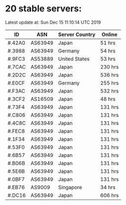 # 20 stable servers:

Latest update at: Sun Dec 15 11:10:14 UTC 2019

| ID | ASN | Server Country | Online |
| -- | --- | -------------- | ------ |
| #.42A0 | AS63949 | Japan | 51 hrs |
| #.3988 | AS63949 | Germany | 54 hrs |
| #.9FC3 | AS53889 | United States | 53 hrs |
| #.7CAC | AS63949 | Japan | 230 hrs |
| #.2D2C | AS63949 | Japan | 536 hrs |
| #.E0CF | AS63949 | Germany | 255 hrs |
| #.F3AC | AS63949 | Japan | 532 hrs |
| #.3CF2 | AS16509 | Japan | 48 hrs |
| #.73F4 | AS63949 | Japan | 131 hrs |
| #.C806 | AS63949 | Japan | 131 hrs |
| #.4C8C | AS63949 | Japan | 131 hrs |
| #.FEC8 | AS63949 | Japan | 131 hrs |
| #.1F34 | AS63949 | Japan | 131 hrs |
| #.53F0 | AS63949 | Japan | 131 hrs |
| #.6B57 | AS63949 | Japan | 131 hrs |
| #.B06B | AS63949 | Japan | 131 hrs |
| #.5E6B | AS63949 | Japan | 131 hrs |
| #.0BF7 | AS63949 | Japan | 131 hrs |
| #.EB76 | AS9009 | Singapore | 34 hrs |
| #.DC16 | AS63949 | Japan | 606 hrs |

